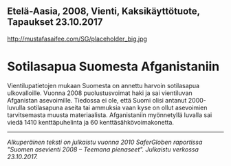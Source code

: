 Etelä-Aasia, 2008, Vienti, Kaksikäyttötuote, Tapaukset
23.10.2017
-
http://mustafasaifee.com/SG/placeholder_big.jpg


# Sotilasapua Suomesta Afganistaniin

Vientilupatietojen mukaan Suomesta on annettu harvoin sotilasapua ulkovalloille. Vuonna 2008 puolustusvoimat haki ja sai vientiluvan Afganistan asevoimille. Tiedossa ei ole, että Suomi olisi antanut 2000-luvulla sotilasapuna aseita tai ammuksia vaan kyse on ollut asevoimien tarvitsemasta muusta materiaalista. Afganistaniin myönnetyllä luvalla sai viedä 1410 kenttäpuhelinta ja 60 kenttäsähkövoimakonetta.

***

*Alkuperäinen teksti on julkaistu vuonna 2010 SaferGloben raportissa "Suomen asevienti 2008 – Teemana pienaseet".
Julkaistu verkossa 23.10.2017.*